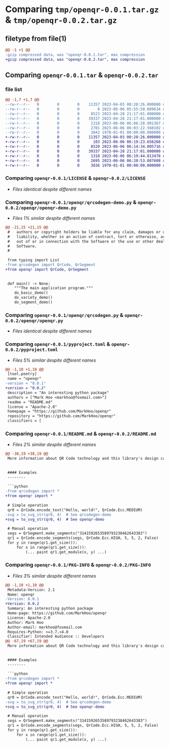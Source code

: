 # Comparing `tmp/openqr-0.0.1.tar.gz` & `tmp/openqr-0.0.2.tar.gz`

## filetype from file(1)

```diff
@@ -1 +1 @@
-gzip compressed data, was "openqr-0.0.1.tar", max compression
+gzip compressed data, was "openqr-0.0.2.tar", max compression
```

## Comparing `openqr-0.0.1.tar` & `openqr-0.0.2.tar`

### file list

```diff
@@ -1,7 +1,7 @@
--rw-r--r--   0        0        0    11357 2023-04-03 00:20:26.000000 openqr-0.0.1/LICENSE
--rw-r--r--   0        0        0        0 2023-06-06 05:55:50.089634 openqr-0.0.1/openqr/__init__.py
--rw-r--r--   0        0        0     8523 2023-04-28 21:17:01.000000 openqr-0.0.1/openqr/qrcodegen-demo.py
--rw-r--r--   0        0        0    39337 2023-04-28 21:17:01.000000 openqr-0.0.1/openqr/qrcodegen.py
--rw-r--r--   0        0        0     1318 2023-06-06 06:06:28.901367 openqr-0.0.1/pyproject.toml
--rw-r--r--   0        0        0     2701 2023-06-06 06:03:22.560102 openqr-0.0.1/README.md
--rw-r--r--   0        0        0     3842 1970-01-01 00:00:00.000000 openqr-0.0.1/PKG-INFO
+-rw-r--r--   0        0        0    11357 2023-04-03 00:20:26.000000 openqr-0.0.2/LICENSE
+-rw-r--r--   0        0        0      103 2023-06-06 06:19:23.656268 openqr-0.0.2/openqr/__init__.py
+-rw-r--r--   0        0        0     8520 2023-06-06 06:14:34.005716 openqr-0.0.2/openqr/openqr-demo.py
+-rw-r--r--   0        0        0    39337 2023-04-28 21:17:01.000000 openqr-0.0.2/openqr/openqr.py
+-rw-r--r--   0        0        0     1318 2023-06-06 06:19:44.013478 openqr-0.0.2/pyproject.toml
+-rw-r--r--   0        0        0     2695 2023-06-06 06:20:53.087608 openqr-0.0.2/README.md
+-rw-r--r--   0        0        0     3836 1970-01-01 00:00:00.000000 openqr-0.0.2/PKG-INFO
```

### Comparing `openqr-0.0.1/LICENSE` & `openqr-0.0.2/LICENSE`

 * *Files identical despite different names*

### Comparing `openqr-0.0.1/openqr/qrcodegen-demo.py` & `openqr-0.0.2/openqr/openqr-demo.py`

 * *Files 1% similar despite different names*

```diff
@@ -21,15 +21,15 @@
 #   authors or copyright holders be liable for any claim, damages or other
 #   liability, whether in an action of contract, tort or otherwise, arising from,
 #   out of or in connection with the Software or the use or other dealings in the
 #   Software.
 # 
 
 from typing import List
-from qrcodegen import QrCode, QrSegment
+from openqr import QrCode, QrSegment
 
 
 def main() -> None:
 	"""The main application program."""
 	do_basic_demo()
 	do_variety_demo()
 	do_segment_demo()
```

### Comparing `openqr-0.0.1/openqr/qrcodegen.py` & `openqr-0.0.2/openqr/openqr.py`

 * *Files identical despite different names*

### Comparing `openqr-0.0.1/pyproject.toml` & `openqr-0.0.2/pyproject.toml`

 * *Files 5% similar despite different names*

```diff
@@ -1,10 +1,10 @@
 [tool.poetry]
 name = "openqr"
-version = "0.0.1"
+version = "0.0.2"
 description = "An interesting python package"
 authors = ["Mark Hoo <markhoo@foxmail.com>"]
 readme = "README.md"
 license = "Apache-2.0"
 homepage = "https://github.com/MarkHoo/openqr"
 repository = "https://github.com/MarkHoo/openqr"
 classifiers = [
```

### Comparing `openqr-0.0.1/README.md` & `openqr-0.0.2/README.md`

 * *Files 2% similar despite different names*

```diff
@@ -38,19 +38,19 @@
 More information about QR Code technology and this library's design can be found on the project home page.
 
 
 #### Examples
 --------
 
 ```python
-from qrcodegen import *
+from openqr import *
 
 # Simple operation
 qr0 = QrCode.encode_text("Hello, world!", QrCode.Ecc.MEDIUM)
-svg = to_svg_str(qr0, 4)  # See qrcodegen-demo
+svg = to_svg_str(qr0, 4)  # See openqr-demo
 
 # Manual operation
 segs = QrSegment.make_segments("3141592653589793238462643383")
 qr1 = QrCode.encode_segments(segs, QrCode.Ecc.HIGH, 5, 5, 2, False)
 for y in range(qr1.get_size()):
     for x in range(qr1.get_size()):
         (... paint qr1.get_module(x, y) ...)
```

### Comparing `openqr-0.0.1/PKG-INFO` & `openqr-0.0.2/PKG-INFO`

 * *Files 3% similar despite different names*

```diff
@@ -1,10 +1,10 @@
 Metadata-Version: 2.1
 Name: openqr
-Version: 0.0.1
+Version: 0.0.2
 Summary: An interesting python package
 Home-page: https://github.com/MarkHoo/openqr
 License: Apache-2.0
 Author: Mark Hoo
 Author-email: markhoo@foxmail.com
 Requires-Python: >=3.7,<4.0
 Classifier: Intended Audience :: Developers
@@ -67,19 +67,19 @@
 More information about QR Code technology and this library's design can be found on the project home page.
 
 
 #### Examples
 --------
 
 ```python
-from qrcodegen import *
+from openqr import *
 
 # Simple operation
 qr0 = QrCode.encode_text("Hello, world!", QrCode.Ecc.MEDIUM)
-svg = to_svg_str(qr0, 4)  # See qrcodegen-demo
+svg = to_svg_str(qr0, 4)  # See openqr-demo
 
 # Manual operation
 segs = QrSegment.make_segments("3141592653589793238462643383")
 qr1 = QrCode.encode_segments(segs, QrCode.Ecc.HIGH, 5, 5, 2, False)
 for y in range(qr1.get_size()):
     for x in range(qr1.get_size()):
         (... paint qr1.get_module(x, y) ...)
```

